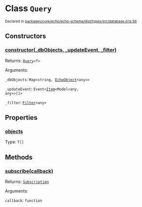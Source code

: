 # Class `Query`
<sub>Declared in [packages/core/echo/echo-schema/dist/types/src/database.d.ts:56]()</sub>




## Constructors
### [constructor(_dbObjects, _updateEvent, _filter)]()


Returns: <code>[Query](/api/@dxos/client/classes/Query)&lt;T&gt;</code>

Arguments: 

`_dbObjects`: <code>Map&lt;string, [EchoObject](/api/@dxos/client/classes/EchoObject)&lt;any&gt;&gt;</code>

`_updateEvent`: <code>Event&lt;[Item](/api/@dxos/client/classes/Item)&lt;Model&lt;any, any&gt;&gt;[]&gt;</code>

`_filter`: <code>[Filter](/api/@dxos/client/types/Filter)&lt;any&gt;</code>

## Properties
### [objects]()
Type: <code>T[]</code>

## Methods
### [subscribe(callback)]()


Returns: <code>[Subscription](/api/@dxos/client/types/Subscription)</code>

Arguments: 

`callback`: <code>function</code>